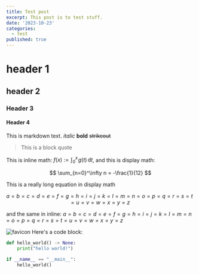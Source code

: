 ```yaml
---
title: Test post
excerpt: This post is to test stuff.
date: '2023-10-23'
categories:
  - test
published: true
---
```


# header 1

## header 2

### Header 3

#### Header 4

This is markdown text. _italic_ **bold** ~~strikeout~~

> This is a block quote

This is inline math: $f(x):=\int_0^x\! g(t)\,\mathrm{d}t$, and this is display math:

$$
    \sum_{n=0}^\infty n = -\frac{1}{12}
$$

This is a really long equation in display math

$$
    a=b=c=d=e=f=g=h=i=j=k=l=m=n=o=p=q=r=s=t=u=v=w=x=y=z
$$

and the same in inline: $a=b=c=d=e=f=g=h=i=j=k=l=m=n=o=p=q=r=s=t=u=v=w=x=y=z$

![favicon](favicon.png) Here's a code block:

```python
def hello_world() -> None:
    print("hello world!")

if __name__ == "__main__":
    hello_world()
```
